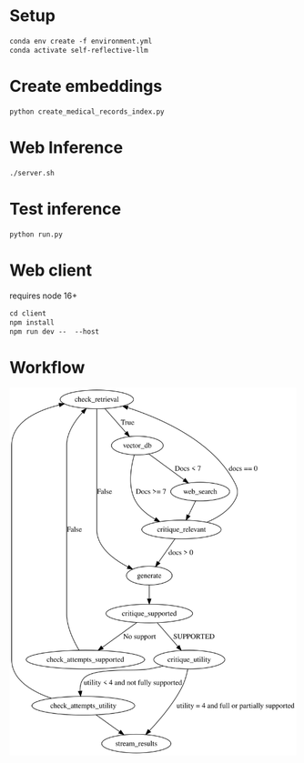 
# Setup 

```
conda env create -f environment.yml
conda activate self-reflective-llm
```

# Create embeddings
```
python create_medical_records_index.py
```

# Web Inference
```
./server.sh
```


# Test inference
```
python run.py
```

# Web client
requires node 16+
```
cd client
npm install
npm run dev --  --host
```

# Workflow
![graph](assets/graph.svg)
